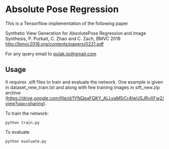 # Absolute Pose Regression
This is a Tensorflow implementation of the following paper 

Synthetic View Generation for AbsolutePose Regression and Image Synthesis, P. Purkait, C. Zhao and C. Zach, BMVC 2019  
http://bmvc2018.org/contents/papers/0221.pdf

For any query email to pulak.isi@gmail.com 

## Usage 

It requires .sift files to train and evaluate the network. One example is given in dataset_new_train.txt and along with few training images in sift_new.zip archive (https://drive.google.com/file/d/1YNQeaFQKY_ALLvaM5iCr4IwUSJRyXFw2/view?usp=sharing). 

To train the network:

    python train.py 

To evaluate 

    python evaluate.py  
